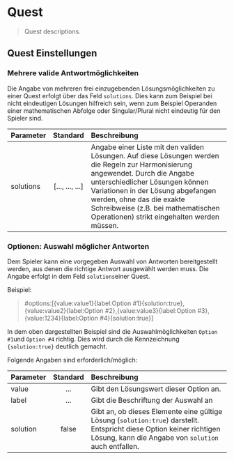 # Quest

> Quest descriptions.

## Quest Einstellungen

### Mehrere valide Antwortmöglichkeiten

Die Angabe von mehreren frei einzugebenden Lösungsmöglichkeiten zu einer Quest erfolgt über das Feld `solutions`. Dies kann zum Beispiel bei nicht eindeutigen Lösungen hilfreich sein, wenn zum Beispiel Operanden einer mathematischen Abfolge oder Singular/Plural nicht eindeutig für den Spieler sind. 

| Parameter     | Standard          | Beschreibung |
| ------------- |:-------------:| :----------- |
| solutions | [..., ..., ...] | Angabe einer Liste mit den validen Lösungen. Auf diese Lösungen werden die Regeln zur Harmonisierung angewendet. Durch die Angabe unterschiedlicher Lösungen können Variationen in der Lösung abgefangen werden, ohne das die exakte Schreibweise (z.B. bei mathematischen Operationen) strikt eingehalten werden müssen. |

### Optionen: Auswahl möglicher Antworten

Dem Spieler kann eine vorgegeben Auswahl von Antworten bereitgestellt werden, aus denen die richtige Antwort ausgewählt werden muss. Die Angabe erfolgt in dem Feld `solutions`einer Quest.

Beispiel:

> #options:[{value:value1}{label:Option #1}{solution:true},
> {value:value2}{label:Option #2},{value:value3}{label:Option #3},
> {value:1234}{label:Option #4}{solution:true}]


In dem oben dargestellten Beispiel sind die Auswahlmöglichkeiten `Option #1`und `Option #4` richtig. Dies wird durch die Kennzeichnung `{solution:true}` deutlich gemacht. 

Folgende Angaben sind erforderlich/möglich:

| Parameter     | Standard          | Beschreibung |
| ------------- |:-------------:| :----------- |
| value | ... | Gibt den Lösungswert dieser Option an.  |
| label | ... | Gibt die Beschriftung der Auswahl an |
| solution | false | Gibt an, ob dieses Elemente eine gültige Lösung (`solution:true`) darstellt. Entspricht diese Option keiner richtigen Lösung, kann die Angabe von `solution` auch entfallen.|


